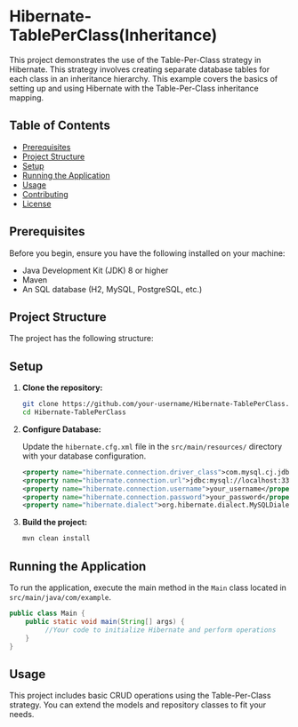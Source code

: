 # Hibernate-TablePerClass(Inheritance)

This project demonstrates the use of the Table-Per-Class strategy in Hibernate. This strategy involves creating separate database tables for each class in an inheritance hierarchy. This example covers the basics of setting up and using Hibernate with the Table-Per-Class inheritance mapping.

## Table of Contents

- [Prerequisites](#prerequisites)
- [Project Structure](#project-structure)
- [Setup](#setup)
- [Running the Application](#running-the-application)
- [Usage](#usage)
- [Contributing](#contributing)
- [License](#license)

## Prerequisites

Before you begin, ensure you have the following installed on your machine:

- Java Development Kit (JDK) 8 or higher
- Maven
- An SQL database (H2, MySQL, PostgreSQL, etc.)

## Project Structure

The project has the following structure:


## Setup

1. **Clone the repository:**

    ```bash
    git clone https://github.com/your-username/Hibernate-TablePerClass.git
    cd Hibernate-TablePerClass
    ```

2. **Configure Database:**

    Update the `hibernate.cfg.xml` file in the `src/main/resources/` directory with your database configuration.

    ```xml
    <property name="hibernate.connection.driver_class">com.mysql.cj.jdbc.Driver</property>
    <property name="hibernate.connection.url">jdbc:mysql://localhost:3306/your_database</property>
    <property name="hibernate.connection.username">your_username</property>
    <property name="hibernate.connection.password">your_password</property>
    <property name="hibernate.dialect">org.hibernate.dialect.MySQLDialect</property>
    ```

3. **Build the project:**

    ```bash
    mvn clean install
    ```

## Running the Application

To run the application, execute the main method in the `Main` class located in `src/main/java/com/example`.

```java
public class Main {
    public static void main(String[] args) {
         //Your code to initialize Hibernate and perform operations
    }
}
```
## Usage

This project includes basic CRUD operations using the Table-Per-Class strategy. You can extend the models and repository classes to fit your needs.
